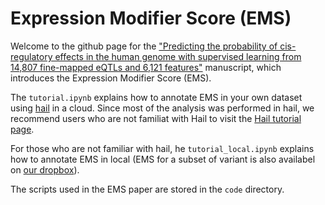 # Expression Modifier Score (EMS)
Welcome to the github page for the ["Predicting the probability of cis-regulatory effects in the human genome with supervised learning from 14,807 fine-mapped eQTLs and 6,121 features"](link) manuscript, which introduces the Expression Modifier Score (EMS). 

The `tutorial.ipynb` explains how to annotate EMS in your own dataset using [hail](https://hail.is/index.html) in a cloud.
Since most of the analysis was performed in hail, we recommend users who are not familiat with Hail to visit the [Hail tutorial page](https://hail.is/docs/0.2/tutorials-landing.html).

For those who are not familiar with hail, he `tutorial_local.ipynb` explains how to annotate EMS in local (EMS for a subset of variant is also availabel on [our dropbox](link)). 

The scripts used in the EMS paper are stored in the `code` directory. 


